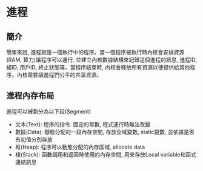 # 進程

簡介
---
簡單來說, 進程就是一個執行中的程序。當一個程序被執行時內核會安排資源(RAM, 算力)讓程序可以運行, 並建立內核數據結構來記錄這個進程的訊息, 進程ID, 組ID, 用戶ID, 終止狀態等。當程序結束時, 內核會釋放所有資源以便提供給其他程序。內核需要讓進程們公平的共享資源。

進程內存布局
---
進程可以被劃分為以下段(Segment)
* 文本(Text): 程序的指令. 固定的常數, 程式運行時無法改變
* 數據(Data): 靜態分配的一段內存空間, 存放全域變數, static變數, 並依據是否有初值分別存放
* 堆(Heap): 程序可以動態分配的內存區域, allocate data
* 棧(Stack): 函數調用和返回時使用的內存空間, 用來存放Local variable和函式連結訊息

